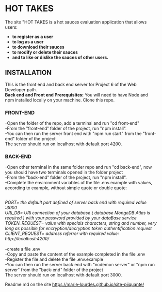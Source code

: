 # HOT TAKES

The site "HOT TAKES is a hot sauces evaluation application that allows users:
<br>
- **to register as a user**<br>
- **to log as a user**<br>
- **to download their sauces**<br>
- **to modify or delete their sauces**<br>
- **and to like or dislike the sauces of other users.**

## INSTALLATION
This is the front end and back end server for Project 6 of the Web Developer path.
<br>
**Back end and Front end Prerequisites:** You will need to have Node and npm installed locally on your machine.
Clone this repo.

### FRONT-END
-Open the folder of the repo, add a terminal and run "cd front-end"
<br>
-From the "front-end" folder of the project, run "npm install".
<br>
-You can then run the server front end with "npm run start" from the "front-end" folder of the project
<br>
The server should run on localhost with default port 4200.

### BACK-END
-Open other terminal in the same folder repo and run "cd back-end", now you should have two terminals opened in the folder project
<br>
-From the "back-end" folder of the project, run "npm install".
<br>
-Complete the environment variables of the file .env.example  with values, according to example, without simple quote or double quote:
<br><br>

*PORT= the default port defined of server back end with required value :3000*
<br>
*URI_DB= URI connection  of your database ( database MongoDB Atlas is required ) with your password provided by your dataBase service*
<br>
*TOKEN_REQUEST= value with specials characters, string and number, very long as possible  for encryption/decryption token authentification request* 
<br>
*CLIENT_REQUEST= address referrer with required value: http://localhost:4200/*
<br><br>
-create a file .env
<br>
-Copy and paste the content of the example completed in the file .env 
<br>
-Register the file and delete the file .env.example
<br>
-You can then run the server back end  with "nodemon server" or "npm run server" from the "back-end" folder of the project 
<br>
The server should run on localhost with default port 3000.

Readme.md on the site https://marie-lourdes.github.io/site-piiquante/






